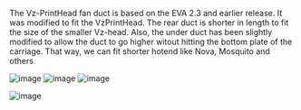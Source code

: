 The Vz-PrintHead fan duct is based on the EVA 2.3 and earlier release. It was modified to fit the VzPrintHead. The rear duct is shorter in length to fit the size of the smaller Vz-head.
Also, the under duct has been slightly modified to allow the duct to go higher witout hitting the bottom plate of the carriage. That way, we can fit shorter hotend like Nova, Mosquito and others

![image](https://user-images.githubusercontent.com/37383368/150803820-53103345-f7ea-4369-98e3-482ffbf9c41c.png)
![image](https://user-images.githubusercontent.com/37383368/150804338-f9d8e334-b7ef-4e4b-b8b4-07526e15d9e6.png)
![image](https://user-images.githubusercontent.com/37383368/150802018-e23fbd8f-91f2-4e50-89f0-5685d730d96d.png)

![image](https://user-images.githubusercontent.com/37383368/156392760-19fc2a83-dfc6-4e49-bda1-b9b8deeb01ea.png)
